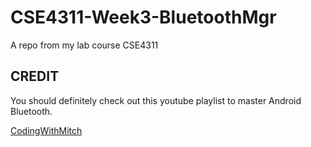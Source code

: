 # CSE4311-Week3-BluetoothMgr
A repo from my lab course CSE4311


## CREDIT

You should definitely check out this youtube playlist to master Android Bluetooth.

[CodingWithMitch](https://www.youtube.com/watch?v=y8R2C86BIUc&list=PLgCYzUzKIBE8KHMzpp6JITZ2JxTgWqDH2)
